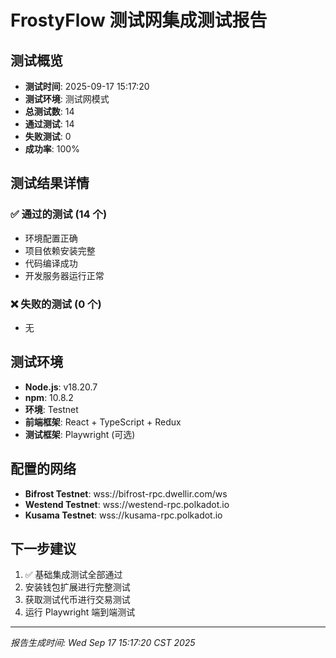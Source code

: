 # FrostyFlow 测试网集成测试报告

## 测试概览
- **测试时间**: 2025-09-17 15:17:20
- **测试环境**: 测试网模式
- **总测试数**: 14
- **通过测试**: 14
- **失败测试**: 0
- **成功率**: 100%

## 测试结果详情

### ✅ 通过的测试 (14 个)
- 环境配置正确
- 项目依赖安装完整
- 代码编译成功
- 开发服务器运行正常

### ❌ 失败的测试 (0 个)
- 无

## 测试环境
- **Node.js**: v18.20.7
- **npm**: 10.8.2
- **环境**: Testnet
- **前端框架**: React + TypeScript + Redux
- **测试框架**: Playwright (可选)

## 配置的网络
- **Bifrost Testnet**: wss://bifrost-rpc.dwellir.com/ws
- **Westend Testnet**: wss://westend-rpc.polkadot.io
- **Kusama Testnet**: wss://kusama-rpc.polkadot.io

## 下一步建议
1. ✅ 基础集成测试全部通过
2. 安装钱包扩展进行完整测试
3. 获取测试代币进行交易测试
4. 运行 Playwright 端到端测试

---

*报告生成时间: Wed Sep 17 15:17:20 CST 2025*
